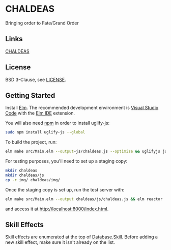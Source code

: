 # CHALDEAS
Bringing order to Fate/Grand Order

## Links
[CHALDEAS](https://jnbooth.github.io/chaldeas/#)

## License
BSD 3-Clause, see [LICENSE](https://github.com/jnbooth/chaldeas/blob/master/LICENSE).

## Getting Started
Install [Elm](https://guide.elm-lang.org/install.html). The recommended development environment is [Visual Studio Code](code.visualstudio.com) with the [Elm IDE](https://marketplace.visualstudio.com/items/sbrink.elm) extension. 

You will also need [npm](https://www.npmjs.com/get-npm) in order to install uglify-js:

```sh
sudo npm install uglify-js --global
```

To build the project, run:

```sh
elm make src/Main.elm --output=js/chaldeas.js --optimize && uglifyjs js/chaldeas.js --compress 'pure_funcs="F2,F3,F4,F5,F6,F7,F8,F9,A2,A3,A4,A5,A6,A7,A8,A9",pure_getters,keep_fargs=false,unsafe_comps,unsafe' | uglifyjs --mangle --output=js/chaldeas.js
```

For testing purposes, you'll need to set up a staging copy:

```sh
mkdir chaldeas
mkdir chaldeas/js
cp -r img/ chaldeas/img/
```

Once the staging copy is set up, run the test server with:

```sh
elm make src/Main.elm --output chaldeas/js/chaldeas.js && elm reactor
```

and access it at [http://localhost:8000/index.html](http://localhost:8000/index.html).

## Skill Effects
Skill effects are enumerated at the top of [Database.Skill](src/Database/Skill.elm). Before adding a new skill effect, make sure it isn't already on the list.
